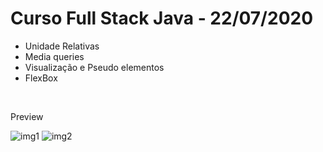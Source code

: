 # Curso Full Stack Java - 22/07/2020
<ul>
  <li>Unidade Relativas</li>
  <li>Media queries</li>
  <li>Visualização e Pseudo elementos</li>
  <li>FlexBox</li>
</ul>
<br>
<p>Preview</p>
<img src="https://i.ibb.co/DKR1PJw/img1.png" alt="img1" border="0">
<img src="https://i.ibb.co/QNzKKzk/img2.png" alt="img2" border="0">

